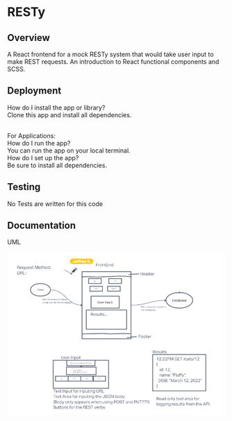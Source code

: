 # RESTy

## Overview

A React frontend for a mock RESTy system that would take user input to make REST requests. An introduction to React functional components and SCSS.

## Deployment

How do I install the app or library?<br/>
Clone this app and install all dependencies.<br/>
<br/>

For Applications:<br/>
How do I run the app?<br/>
You can run the app on your local terminal.<br/>
How do I set up the app?<br/>
Be sure to install all dependencies.<br/>

## Testing

No Tests are written for this code

## Documentation

UML<br/>

![Lab26 UML](./images/Lab26-UML.png)
